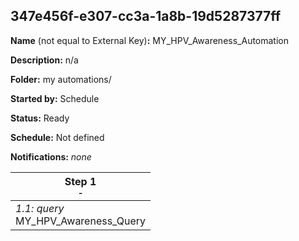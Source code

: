 ## 347e456f-e307-cc3a-1a8b-19d5287377ff

**Name** (not equal to External Key)**:** MY_HPV_Awareness_Automation

**Description:** n/a

**Folder:** my automations/

**Started by:** Schedule

**Status:** Ready

**Schedule:** Not defined

**Notifications:** _none_


| Step 1<br>_<small>-</small>_ |
| --- |
| _1.1: query_<br>MY_HPV_Awareness_Query |
